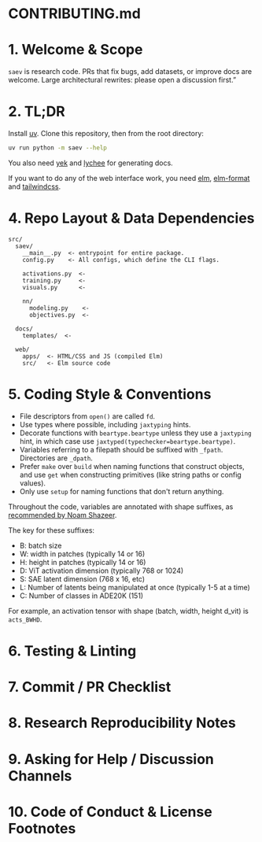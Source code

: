 # CONTRIBUTING.md

# 1.  Welcome & Scope

`saev` is research code.
PRs that fix bugs, add datasets, or improve docs are welcome.
Large architectural rewrites: please open a discussion first.”

# 2.  TL;DR

Install [uv](https://docs.astral.sh/uv/).
Clone this repository, then from the root directory:

```sh
uv run python -m saev --help
```

You also need [yek](https://github.com/bodo-run/yek) and [lychee](https://github.com/lycheeverse/lychee) for generating docs.

If you want to do any of the web interface work, you need [elm](https://guide.elm-lang.org/install/elm.html), [elm-format](https://github.com/avh4/elm-format/releases/latest) and [tailwindcss](https://github.com/tailwindlabs/tailwindcss/releases/latest).

# 4.  Repo Layout & Data Dependencies

```
src/
  saev/
    __main__.py  <- entrypoint for entire package.
    config.py    <- All configs, which define the CLI flags.

    activations.py  <-
    training.py     <-
    visuals.py      <-

    nn/
      modeling.py    <-
      objectives.py  <-

  docs/
    templates/  <-

  web/
    apps/  <- HTML/CSS and JS (compiled Elm)
    src/   <- Elm source code
```

# 5.  Coding Style & Conventions

* File descriptors from `open()` are called `fd`.
* Use types where possible, including `jaxtyping` hints.
* Decorate functions with `beartype.beartype` unless they use a `jaxtyping` hint, in which case use `jaxtyped(typechecker=beartype.beartype)`.
* Variables referring to a filepath should be suffixed with `_fpath`. Directories are `_dpath`.
* Prefer `make` over `build` when naming functions that construct objects, and use `get` when constructing primitives (like string paths or config values).
* Only use `setup` for naming functions that don't return anything.

Throughout the code, variables are annotated with shape suffixes, as [recommended by Noam Shazeer](https://medium.com/@NoamShazeer/shape-suffixes-good-coding-style-f836e72e24fd).

The key for these suffixes:

* B: batch size
* W: width in patches (typically 14 or 16)
* H: height in patches (typically 14 or 16)
* D: ViT activation dimension (typically 768 or 1024)
* S: SAE latent dimension (768 x 16, etc)
* L: Number of latents being manipulated at once (typically 1-5 at a time)
* C: Number of classes in ADE20K (151)

For example, an activation tensor with shape (batch, width, height d_vit) is `acts_BWHD`.

# 6.  Testing & Linting

# 7.  Commit / PR Checklist

# 8.  Research Reproducibility Notes

# 9.  Asking for Help / Discussion Channels

# 10. Code of Conduct & License Footnotes
